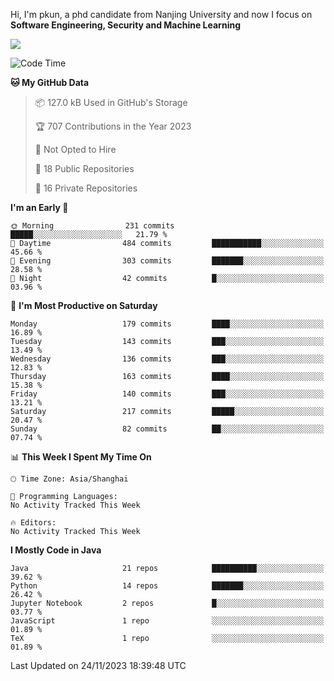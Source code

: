 Hi, I'm pkun, a phd candidate from Nanjing University and now I focus on **Software Engineering, Security and Machine Learning**

<!--![GitHub Snake Light](https://github.com/pppppkun/pppppkun/blob/output/github-snake.svg#gh-light-mode-only)-->
<!--![GitHub Snake dark](https://github.com/pppppkun/pppppkun/blob/output/github-snake-dark.svg#gh-dark-mode-only)-->

![](https://komarev.com/ghpvc/?username=pppppkun)
<!--START_SECTION:waka-->
![Code Time](http://img.shields.io/badge/Code%20Time-1%2C965%20hrs%2045%20mins-blue)

**🐱 My GitHub Data** 

> 📦 127.0 kB Used in GitHub's Storage 
 > 
> 🏆 707 Contributions in the Year 2023
 > 
> 🚫 Not Opted to Hire
 > 
> 📜 18 Public Repositories 
 > 
> 🔑 16 Private Repositories 
 > 
**I'm an Early 🐤** 

```text
🌞 Morning                231 commits         █████░░░░░░░░░░░░░░░░░░░░   21.79 % 
🌆 Daytime                484 commits         ███████████░░░░░░░░░░░░░░   45.66 % 
🌃 Evening                303 commits         ███████░░░░░░░░░░░░░░░░░░   28.58 % 
🌙 Night                  42 commits          █░░░░░░░░░░░░░░░░░░░░░░░░   03.96 % 
```
📅 **I'm Most Productive on Saturday** 

```text
Monday                   179 commits         ████░░░░░░░░░░░░░░░░░░░░░   16.89 % 
Tuesday                  143 commits         ███░░░░░░░░░░░░░░░░░░░░░░   13.49 % 
Wednesday                136 commits         ███░░░░░░░░░░░░░░░░░░░░░░   12.83 % 
Thursday                 163 commits         ████░░░░░░░░░░░░░░░░░░░░░   15.38 % 
Friday                   140 commits         ███░░░░░░░░░░░░░░░░░░░░░░   13.21 % 
Saturday                 217 commits         █████░░░░░░░░░░░░░░░░░░░░   20.47 % 
Sunday                   82 commits          ██░░░░░░░░░░░░░░░░░░░░░░░   07.74 % 
```


📊 **This Week I Spent My Time On** 

```text
🕑︎ Time Zone: Asia/Shanghai

💬 Programming Languages: 
No Activity Tracked This Week

🔥 Editors: 
No Activity Tracked This Week
```

**I Mostly Code in Java** 

```text
Java                     21 repos            ██████████░░░░░░░░░░░░░░░   39.62 % 
Python                   14 repos            ███████░░░░░░░░░░░░░░░░░░   26.42 % 
Jupyter Notebook         2 repos             █░░░░░░░░░░░░░░░░░░░░░░░░   03.77 % 
JavaScript               1 repo              ░░░░░░░░░░░░░░░░░░░░░░░░░   01.89 % 
TeX                      1 repo              ░░░░░░░░░░░░░░░░░░░░░░░░░   01.89 % 
```




 Last Updated on 24/11/2023 18:39:48 UTC
<!--END_SECTION:waka-->
